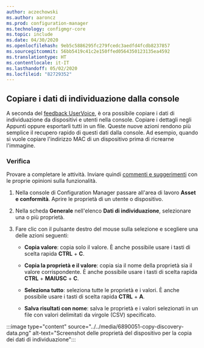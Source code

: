 ```yaml
---
author: aczechowski
ms.author: aaroncz
ms.prod: configuration-manager
ms.technology: configmgr-core
ms.topic: include
ms.date: 04/30/2020
ms.openlocfilehash: 9eb5c5886295fc279fcedc3aedfd4fcdb8237857
ms.sourcegitcommit: 56bb5419c41c2e150ffed0564350123135ea4592
ms.translationtype: HT
ms.contentlocale: it-IT
ms.lasthandoff: 05/02/2020
ms.locfileid: "82729352"
---
```

## <a name="copy-discovery-data-from-the-console"></a><a name="bkmk_copydisco"></a> Copiare i dati di individuazione dalla console

<!--6890051-->

A seconda del [feedback UserVoice](https://configurationmanager.uservoice.com/forums/300492/suggestions/16866169), è ora possibile copiare i dati di individuazione da dispositivi e utenti nella console. Copiare i dettagli negli Appunti oppure esportarli tutti in un file. Queste nuove azioni rendono più semplice il recupero rapido di questi dati dalla console. Ad esempio, quando si vuole copiare l'indirizzo MAC di un dispositivo prima di ricrearne l'immagine.

### <a name="try-it-out"></a>Verifica

Provare a completare le attività. Inviare quindi [commenti e suggerimenti](../../technical-preview-2003.md#bkmk_feedback) con le proprie opinioni sulla funzionalità.

1. Nella console di Configuration Manager passare all'area di lavoro **Asset e conformità**. Aprire le proprietà di un utente o dispositivo.

1. Nella scheda **Generale** nell'elenco **Dati di individuazione**, selezionare una o più proprietà.

1. Fare clic con il pulsante destro del mouse sulla selezione e scegliere una delle azioni seguenti:

    - **Copia valore**: copia solo il valore. È anche possibile usare i tasti di scelta rapida **CTRL** + **C**.

    - **Copia la proprietà e il valore**: copia sia il nome della proprietà sia il valore corrispondente. È anche possibile usare i tasti di scelta rapida **CTRL** + **MAIUSC** + **C**.

    - **Seleziona tutto**: seleziona tutte le proprietà e i valori. È anche possibile usare i tasti di scelta rapida **CTRL** + **A**.

    - **Salva risultati con nome**: salva le proprietà e i valori selezionati in un file con valori delimitati da virgole (CSV) specificato.

:::image type="content" source="../../media/6890051-copy-discovery-data.png" alt-text="Screenshot delle proprietà del dispositivo per la copia dei dati di individuazione":::
